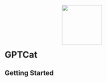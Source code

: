 <p align="center">
  <picture>
    <img src="https://cdn-icons-png.flaticon.com/512/7577/7577239.png" height="128" style="vertical-align: middle; margin-right: 10px;">
  </picture>
  <h1 style="display: inline; vertical-align: middle;">GPTCat</h1>
</p>

## Getting Started
